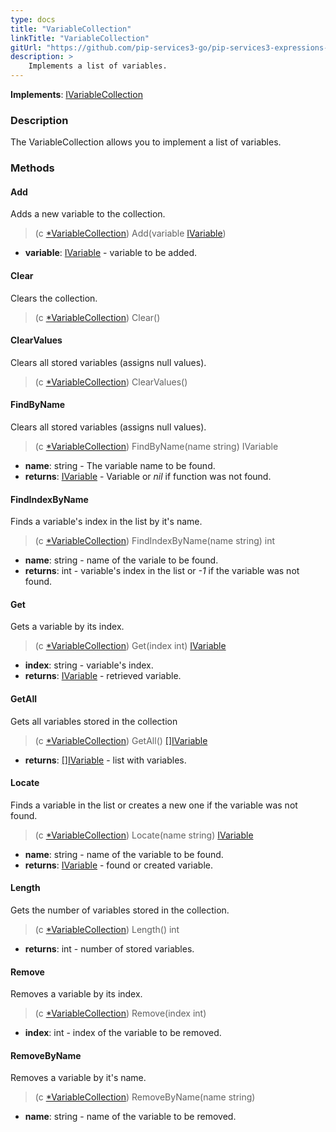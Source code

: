 ```yaml
---
type: docs
title: "VariableCollection"
linkTitle: "VariableCollection"
gitUrl: "https://github.com/pip-services3-go/pip-services3-expressions-go"
description: > 
    Implements a list of variables.
---
```


**Implements**: [IVariableCollection](../ivariable_collection)

### Description

The VariableCollection allows you to implement a list of variables.


### Methods

#### Add
Adds a new variable to the collection.

> (c [*VariableCollection]()) Add(variable [IVariable](../ivariable))

- **variable**: [IVariable](../ivariable) - variable to be added.


#### Clear
Clears the collection.

> (c [*VariableCollection]()) Clear()


#### ClearValues
Clears all stored variables (assigns null values).

> (c [*VariableCollection]()) ClearValues()


#### FindByName
Clears all stored variables (assigns null values).

> (c [*VariableCollection]()) FindByName(name string) IVariable

- **name**: string - The variable name to be found.
- **returns**: [IVariable](../ivariable) - Variable or *nil* if function was not found.


#### FindIndexByName
Finds a variable's index in the list by it's name. 

> (c [*VariableCollection]()) FindIndexByName(name string) int

- **name**: string - name of the variale to be found.
- **returns**: int - variable's index in the list or *-1* if the variable was not found.


#### Get
Gets a variable by its index.

> (c [*VariableCollection]()) Get(index int) [IVariable](../ivariable)

- **index**: string - variable's index.
- **returns**: [IVariable](../ivariable) - retrieved variable.

#### GetAll
Gets all variables stored in the collection

> (c [*VariableCollection]()) GetAll() [[]IVariable](../ivariable)
- **returns**: [[]IVariable](../ivariable) - list with variables.

#### Locate
Finds a variable in the list or creates a new one if the variable was not found.

> (c [*VariableCollection]()) Locate(name string) [IVariable](../ivariable)

- **name**: string - name of the variable to be found.
- **returns**: [IVariable](../ivariable) - found or created variable.

#### Length
Gets the number of variables stored in the collection.
> (c [*VariableCollection]()) Length() int

- **returns**: int - number of stored variables.

#### Remove
Removes a variable by its index.

> (c [*VariableCollection]()) Remove(index int)

- **index**: int - index of the variable to be removed.

#### RemoveByName
Removes a variable by it's name.

> (c [*VariableCollection]()) RemoveByName(name string)

- **name**: string - name of the variable to be removed.
